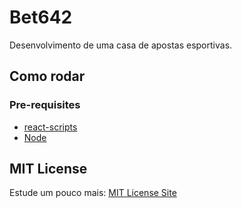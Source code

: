 # Bet642
Desenvolvimento de uma casa de apostas esportivas.

## Como rodar

### Pre-requisites

- [react-scripts](https://www.npmjs.com/package/react-scripts)
- [Node](https://nodejs.org/en)

## MIT License
Estude um pouco mais: [MIT License Site](https://opensource.org/license/mit/)

